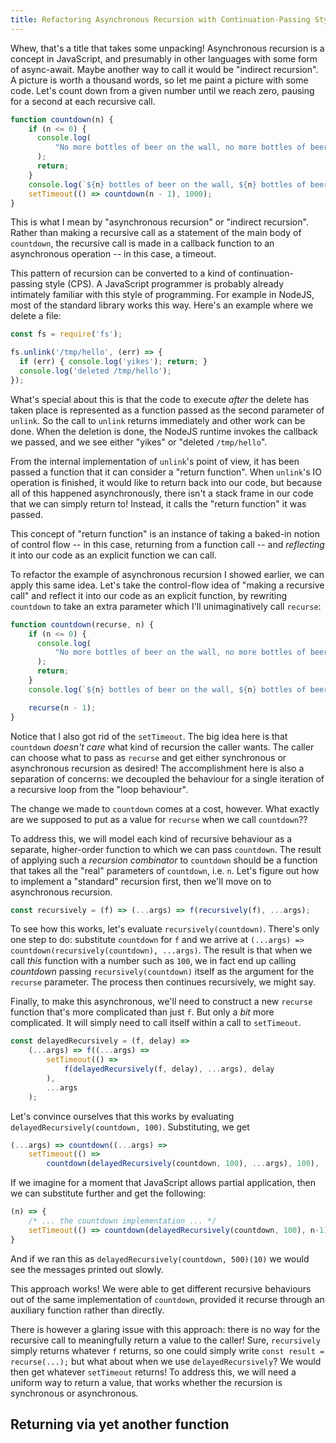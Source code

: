 ```yaml
---
title: Refactoring Asynchronous Recursion with Continuation-Passing Style
---
```


Whew, that's a title that takes some unpacking!
Asynchronous recursion is a concept in JavaScript, and presumably in other
languages with some form of async-await. Maybe another way to call it would
be "indirect recursion". A picture is worth a thousand words, so let me paint
a picture with some code. Let's count down from a given number until we reach
zero, pausing for a second at each recursive call.

```javascript
function countdown(n) {
    if (n <= 0) {
      console.log(
          "No more bottles of beer on the wall, no more bottles of beer!",
      );
      return;
    }
    console.log(`${n} bottles of beer on the wall, ${n} bottles of beer! ...`);
    setTimeout(() => countdown(n - 1), 1000);
}
```

This is what I mean by "asynchronous recursion" or "indirect recursion". Rather
than making a recursive call as a statement of the main body of `countdown`, the
recursive call is made in a callback function to an asynchronous operation -- in
this case, a timeout.

This pattern of recursion can be converted to a kind of continuation-passing
style (CPS). A JavaScript programmer is probably already intimately familiar
with this style of programming. For example in NodeJS, most of the standard
library works this way. Here's an example where we delete a file:

```javascript
const fs = require('fs');

fs.unlink('/tmp/hello', (err) => {
  if (err) { console.log('yikes'); return; }
  console.log('deleted /tmp/hello');
});
```

What's special about this is that the code to execute _after_ the delete has
taken place is represented as a function passed as the second parameter of
`unlink`. So the call to `unlink` returns immediately and other work can be
done. When the deletion is done, the NodeJS runtime invokes the callback we
passed, and we see either "yikes" or "deleted `/tmp/hello`".

From the internal implementation of `unlink`'s point of view, it has been passed
a function that it can consider a "return function". When `unlink`'s IO
operation is finished, it would like to return back into our code, but because
all of this happened asynchronously, there isn't a stack frame in our code that
we can simply return to! Instead, it calls the "return function" it was passed.

This concept of "return function" is an instance of taking a baked-in notion
of control flow -- in this case, returning from a function call -- and
_reflecting_ it into our code as an explicit function we can call.

To refactor the example of asynchronous recursion I showed earlier, we can apply
this same idea. Let's take the control-flow idea of "making a recursive call"
and reflect it into our code as an explicit function, by rewriting `countdown`
to take an extra parameter which I'll unimaginatively call `recurse`:

```javascript
function countdown(recurse, n) {
    if (n <= 0) {
      console.log(
          "No more bottles of beer on the wall, no more bottles of beer!",
      );
      return;
    }
    console.log(`${n} bottles of beer on the wall, ${n} bottles of beer! ...`);

    recurse(n - 1);
}
```

Notice that I also got rid of the `setTimeout`. The big idea here is that
`countdown` _doesn't care_ what kind of recursion the caller wants. The caller
can choose what to pass as `recurse` and get either synchronous or asynchronous
recursion as desired! The accomplishment here is also a separation of concerns:
we decoupled the behaviour for a single iteration of a recursive loop from the
"loop behaviour".

The change we made to `countdown` comes at a cost, however. What exactly are we
supposed to put as a value for `recurse` when we call `countdown`??

To address this, we will model each kind of recursive behaviour as a separate,
higher-order function to which we can pass `countdown`. The result of applying
such a _recursion combinator_ to `countdown` should be a function that takes all
the "real" parameters of `countdown`, i.e. `n`. Let's figure out how to
implement a "standard" recursion first, then we'll move on to asynchronous
recursion.

```javascript
const recursively = (f) => (...args) => f(recursively(f), ...args);
```

To see how this works, let's evaluate `recursively(countdown)`. There's only
one step to do: substitute `countdown` for `f` and we arrive at
`(...args) => countdown(recursively(countdown), ...args)`.
The result is that when we call _this_ function with a number such as `100`, we
in fact end up calling _countdown_ passing `recursively(countdown)` itself as
the argument for the `recurse` parameter. The process then continues
recursively, we might say.

Finally, to make this asynchronous, we'll need to construct a new `recurse`
function that's more complicated than just `f`. But only a _bit_ more
complicated. It will simply need to call itself within a call to `setTimeout`.

```javascript
const delayedRecursively = (f, delay) =>
    (...args) => f((...args) =>
        setTimeout(() =>
            f(delayedRecursively(f, delay), ...args), delay
        ),
        ...args
    );
```

Let's convince ourselves that this works by evaluating `delayedRecursively(countdown, 100)`.
Substituting, we get
```javascript
(...args) => countdown((...args) =>
    setTimeout(() =>
        countdown(delayedRecursively(countdown, 100), ...args), 100), ...args)
```
If we imagine for a moment that JavaScript allows partial application, then we
can substitute further and get the following:
```javascript
(n) => {
    /* ... the countdown implementation ... */
    setTimeout(() => countdown(delayedRecursively(countdown, 100), n-1), 100)
}
```
And if we ran this as `delayedRecursively(countdown, 500)(10)` we would see the
messages printed out slowly.

This approach works! We were able to get different recursive behaviours out of
the same implementation of `countdown`, provided it recurse through an auxiliary
function rather than directly.

There is however a glaring issue with this approach: there is no way for the
recursive call to meaningfully return a value to the caller! Sure, `recursively`
simply returns whatever `f` returns, so one could simply write `const result =
recurse(...);` but what about when we use `delayedRecursively`? We would then
get whatever `setTimeout` returns! To address this, we will need a uniform way
to return a value, that works whether the recursion is synchronous or
asynchronous.

## Returning via yet another function
